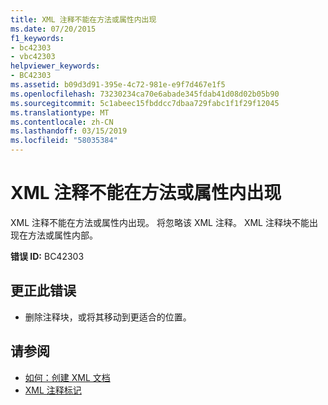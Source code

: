 ```yaml
---
title: XML 注释不能在方法或属性内出现
ms.date: 07/20/2015
f1_keywords:
- bc42303
- vbc42303
helpviewer_keywords:
- BC42303
ms.assetid: b09d3d91-395e-4c72-981e-e9f7d467e1f5
ms.openlocfilehash: 73230234ca70e6abade345fdab41d08d02b05b90
ms.sourcegitcommit: 5c1abeec15fbddcc7dbaa729fabc1f1f29f12045
ms.translationtype: MT
ms.contentlocale: zh-CN
ms.lasthandoff: 03/15/2019
ms.locfileid: "58035384"
---
```

# <a name="xml-comment-cannot-appear-within-a-method-or-a-property"></a>XML 注释不能在方法或属性内出现
XML 注释不能在方法或属性内出现。 将忽略该 XML 注释。 XML 注释块不能出现在方法或属性内部。  
  
 **错误 ID:** BC42303  
  
## <a name="to-correct-this-error"></a>更正此错误  
  
-   删除注释块，或将其移动到更适合的位置。  
  
## <a name="see-also"></a>请参阅

- [如何：创建 XML 文档](../../visual-basic/programming-guide/program-structure/how-to-create-xml-documentation.md)
- [XML 注释标记](../../visual-basic/language-reference/xmldoc/index.md)
